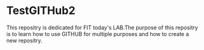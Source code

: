 # TestGITHub2
This repositry is dedicated for FIT today's LAB.The purpose of this repositry is to learn how to use GITHUB for multiple purposes and how to create a new repositry. 
